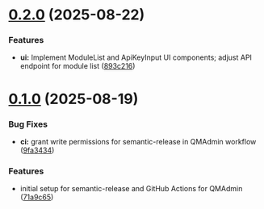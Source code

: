 # [0.2.0](https://github.com/mindevis/QMAdmin/compare/v0.1.0...v0.2.0) (2025-08-22)


### Features

* **ui:** Implement ModuleList and ApiKeyInput UI components; adjust API endpoint for module list ([893c216](https://github.com/mindevis/QMAdmin/commit/893c21631be5b1f47b7372bd487383c6c5000096))

# [0.1.0](https://github.com/mindevis/QMAdmin/compare/v0.0.0...v0.1.0) (2025-08-19)


### Bug Fixes

* **ci:** grant write permissions for semantic-release in QMAdmin workflow ([9fa3434](https://github.com/mindevis/QMAdmin/commit/9fa34342224907c338520df567e7e39035964a74))


### Features

* initial setup for semantic-release and GitHub Actions for QMAdmin ([71a9c65](https://github.com/mindevis/QMAdmin/commit/71a9c65c258b5234673594b27b80ae4f76dbab50))
